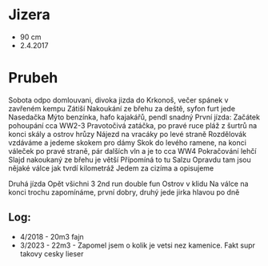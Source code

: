 # Jizera
 * 90 cm
 * 2.4.2017

# Prubeh
Sobota odpo domlouvani, divoka jizda do Krkonoš, večer spánek v zavřeném kempu Zátiší
Nakoukání ze břehu za deště, syfon furt jede
Nasedačka Mýto benzínka, hafo kajakářů, pendl snadný
První jízda:
Začátek pohoupání cca WW2-3
Pravotočivá zatáčka, po pravé ruce pláž z šurtrů na konci skály a ostrov hrůzy
Nájezd na vracáky po levé straně
Rozdělovák vzdáváme a jedeme skokem pro dámy
Skok do levého ramene, na konci váleček po pravé straně, pár dalších vln a je to
cca WW4
Pokračování lehčí
Slajd nakoukaný ze břehu je větší
Přípomíná to tu Salzu
Opravdu tam jsou nějaké válce jak tvrdí kilometráž
Jedem za cizíma a opisujeme

Druhá jízda
Opět všichni 3
2nd run double fun
Ostrov v klidu
Na válce na konci trochu zapomínáme, první dobry, druhý jede jirka hlavou po dně

## Log:
 * 4/2018 - 20m3 fajn
 * 3/2023 - 22m3 - Zapomel jsem o kolik je vetsi nez kamenice. Fakt supr takovy cesky lieser
